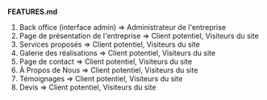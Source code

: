 **FEATURES.md**

1. Back office (interface admin) => Administrateur de l'entreprise
2. Page de présentation de l'entreprise => Client potentiel, Visiteurs du site
3. Services proposés => Client potentiel, Visiteurs du site
4. Galerie des réalisations => Client potentiel, Visiteurs du site
5. Page de contact => Client potentiel, Visiteurs du site
6. À Propos de Nous => Client potentiel, Visiteurs du site
7. Témoignages => Client potentiel, Visiteurs du site
8. Devis => Client potentiel, Visiteurs du site

